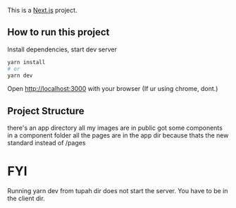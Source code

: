 This is a [Next.js](https://nextjs.org) project.

## How to run this project

Install dependencies, start dev server

```bash
yarn install
# or
yarn dev
```

Open [http://localhost:3000](http://localhost:3000) with your browser (If ur using chrome, dont.)

## Project Structure
there's an app directory
all my images are in public
got some components in a component folder
all the pages are in the app dir because thats the new standard instead of /pages
# FYI 
Running yarn dev from tupah dir does not start the server.
You have to be in the client dir. 
